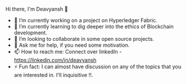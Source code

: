 Hi there, I'm Deavyansh 👋


- 🔭 I’m currently working on a project on Hyperledger Fabric.
- 🌱 I’m currently learning to dig deeper into the ethics of Blockchain development.
- 👯 I’m looking to collaborate in some open source projects.
- 💬 Ask me for help, if you need some motivation.
- 📫 How to reach me: Connect over linkedIn - https://linkedin.com/in/deavyansh
- ⚡ Fun fact: I can almost have discussion on any of the topics that you are interested in. I'll inquisitive !!.  






 

